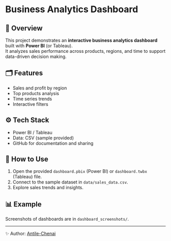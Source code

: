 # Business Analytics Dashboard

## 📌 Overview
This project demonstrates an **interactive business analytics dashboard** built with **Power BI** (or Tableau).  
It analyzes sales performance across products, regions, and time to support data-driven decision making.

## 🗂 Features
- Sales and profit by region
- Top products analysis
- Time series trends
- Interactive filters

## ⚙️ Tech Stack
- Power BI / Tableau
- Data: CSV (sample provided)
- GitHub for documentation and sharing

## 🚀 How to Use
1. Open the provided `dashboard.pbix` (Power BI) or `dashboard.twbx` (Tableau) file.
2. Connect to the sample dataset in `data/sales_data.csv`.
3. Explore sales trends and insights.

## 📊 Example
Screenshots of dashboards are in `dashboard_screenshots/`.

---
✨ Author: [Antile-Chenai](https://github.com/Antile-Chenai)
